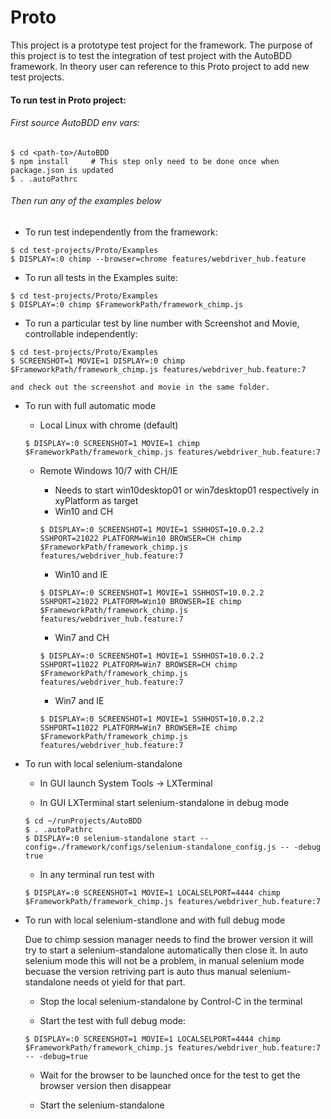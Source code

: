 # Proto

This project is a prototype test project for the framework. The purpose of this project is to test the integration of test project with the AutoBDD framework. In theory user can reference to this Proto project to add new test projects.

#### To run test in Proto project:

###### First source AutoBDD env vars:
```
$ cd <path-to>/AutoBDD
$ npm install     # This step only need to be done once when package.json is updated
$ . .autoPathrc
```

###### Then run any of the examples below

* To run test independently from the framework:
```
$ cd test-projects/Proto/Examples
$ DISPLAY=:0 chimp --browser=chrome features/webdriver_hub.feature
```

* To run all tests in the Examples suite:
```
$ cd test-projects/Proto/Examples
$ DISPLAY=:0 chimp $FrameworkPath/framework_chimp.js
```

* To run a particular test by line number with Screenshot and Movie, controllable independently:
```
$ cd test-projects/Proto/Examples
$ SCREENSHOT=1 MOVIE=1 DISPLAY=:0 chimp $FrameworkPath/framework_chimp.js features/webdriver_hub.feature:7
```
    and check out the screenshot and movie in the same folder.

* To run with full automatic mode

    * Local Linux with chrome (default)
    ```
    $ DISPLAY=:0 SCREENSHOT=1 MOVIE=1 chimp $FrameworkPath/framework_chimp.js features/webdriver_hub.feature:7
    ```

    * Remote Windows 10/7 with CH/IE
        * Needs to start win10desktop01 or win7desktop01 respectively in xyPlatform as target
        * Win10 and CH
        ```
        $ DISPLAY=:0 SCREENSHOT=1 MOVIE=1 SSHHOST=10.0.2.2 SSHPORT=21022 PLATFORM=Win10 BROWSER=CH chimp $FrameworkPath/framework_chimp.js features/webdriver_hub.feature:7
        ```

        * Win10 and IE
        ```
        $ DISPLAY=:0 SCREENSHOT=1 MOVIE=1 SSHHOST=10.0.2.2 SSHPORT=21022 PLATFORM=Win10 BROWSER=IE chimp $FrameworkPath/framework_chimp.js features/webdriver_hub.feature:7
        ```

        * Win7 and CH
        ```
        $ DISPLAY=:0 SCREENSHOT=1 MOVIE=1 SSHHOST=10.0.2.2 SSHPORT=11022 PLATFORM=Win7 BROWSER=CH chimp $FrameworkPath/framework_chimp.js features/webdriver_hub.feature:7
        ```

        * Win7 and IE
        ```
        $ DISPLAY=:0 SCREENSHOT=1 MOVIE=1 SSHHOST=10.0.2.2 SSHPORT=11022 PLATFORM=Win7 BROWSER=IE chimp $FrameworkPath/framework_chimp.js features/webdriver_hub.feature:7        
        ```

* To run with local selenium-standalone

    * In GUI launch System Tools -> LXTerminal

    * In GUI LXTerminal start selenium-standalone in debug mode
    ```
    $ cd ~/runProjects/AutoBDD
    $ . .autoPathrc
    $ DISPLAY=:0 selenium-standalone start --config=./framework/configs/selenium-standalone_config.js -- -debug true
    ```

    * In any terminal run test with 
    ```
    $ DISPLAY=:0 SCREENSHOT=1 MOVIE=1 LOCALSELPORT=4444 chimp $FrameworkPath/framework_chimp.js features/webdriver_hub.feature:7
    ```

* To run with local selenium-standlone and with full debug mode
    
    Due to chimp session manager needs to find the brower version it will try to start a selenium-standalone automatically then close it. In auto selenium mode this will not be a problem, in manual selenium mode becuase the version retriving part is auto thus manual selenium-standalone needs ot yield for that part.

    * Stop the local selenium-standalone by Control-C in the terminal

    * Start the test with full debug mode:
    ```
    $ DISPLAY=:0 SCREENSHOT=1 MOVIE=1 LOCALSELPORT=4444 chimp $FrameworkPath/framework_chimp.js features/webdriver_hub.feature:7 -- -debug=true
    ```

    * Wait for the browser to be launched once for the test to get the browser version then disappear

    * Start the selenium-standalone

